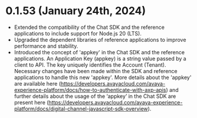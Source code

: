 
# 0.1.53 (January 24th, 2024)

- Extended the compatibility of the Chat SDK and the reference applications to include support for Node.js 20 (LTS).
- Upgraded the dependent libraries of reference applications to improve performance and stability.
- Introduced the concept of 'appkey' in the Chat SDK and the reference applications. An Application Key (appkey) is a string value passed by a client to API. The key uniquely identifies the Account (Tenant). Necessary changes have been made within the SDK and reference applications to handle this new 'appkey'. More details about the 'appkey' are available here (https://developers.avayacloud.com/avaya-experience-platform/docs/how-to-authenticate-with-axp-apis) and further details about the usage of the ‘appkey’ in the Chat SDK are present here (https://developers.avayacloud.com/avaya-experience-platform/docs/digital-channel-javascript-sdk-overview).
